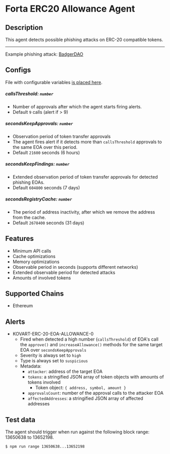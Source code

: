# Forta ERC20 Allowance Agent

## Description

This agent detects possible phishing attacks on ERC-20 compatible tokens.

---

Example phishing attack: [BadgerDAO](https://rekt.news/badger-rekt/)

## Configs

File with configurable variables [is placed here](./src/configs/agent-config.json).

##### callsThreshold: `number`

- Number of approvals after which the agent starts firing alerts.
- Default `9` calls (alert if > 9)

##### secondsKeepApprovals: `number`

- Observation period of token transfer approvals
- The agent fires alert if it detects more than `callsThreshold` approvals to the same EOA over this period.
- Default `21600` seconds (6 hours)

##### secondsKeepFindings: `number`

- Extended observation period of token transfer approvals for detected phishing EOAs. 
- Default `604800` seconds (7 days)

##### secondsRegistryCache: `number`

- The period of address inactivity, after which we remove the address from the cache.
- Default `2678400` seconds (31 days)

## Features

- Minimum API calls
- Cache optimizations
- Memory optimizations
- Observable period in seconds (supports different networks)
- Extended observable period for detected attacks
- Amounts of involved tokens

## Supported Chains

- Ethereum

## Alerts

- KOVART-ERC-20-EOA-ALLOWANCE-0
    - Fired when detected a high number (`callsThreshold`) of EOA's call the 
    `approve()` and `increaseAllowance()` methods for the same target EOA over `secondsKeepApprovals`
    - Severity is always set to `high`
    - Type is always set to `suspicious`
    - Metadata:
        - `attacker`: address of the target EOA 
        - `tokens`: a stringified JSON array of token objects with amounts of tokens involved
            - Token object: `{ address, symbol, amount }`
        - `approvalsCount`: number of the approval calls to the attacker EOA
        - `affectedAddresses`: a stringified JSON array of affected addresses

## Test data

The agent should trigger when run against the following block range: 13650638 to 13652198.

```shell script
$ npm run range 13650638...13652198
```
